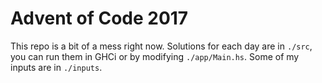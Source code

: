 # Advent of Code 2017

This repo is a bit of a mess right now. Solutions for each day are in `./src`, you can run them in GHCi or by modifying `./app/Main.hs`.  Some of my inputs are in `./inputs`.
